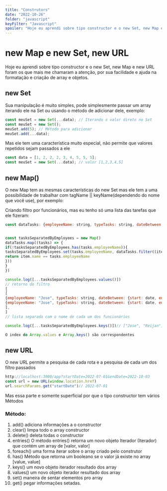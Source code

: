 ```yaml
---
title: "Construtors"
date: "2022-10-26"
folder: "javascript"
keyFilter: "Javascript"
spoiler: "Hoje eu aprendi sobre tipo constructor e o new Set, new Map e new URL foram os que mais me chamaram a atenção"
---
```


# new Map e new Set, new URL

Hoje eu aprendi sobre tipo constructor e o new Set, new Map e new URL foram os que mais me chamaram a atenção, por sua facilidade e ajuda na formatação e criação de array e objetos.

## new Set

Sua manipulação é muito simples, pode simplesmente passar um array iterando ele na Set ou usando o método de adicionar dele, exemplo:

```javascript
const meuSet = new Set(...data); // Iterando o valor direto no Set
const meuSet = new Set();
meuSet.add(5); // Método para adicionar
meuSet.add(...data);
```

Mas ele tem uma característica muito especial, não permite que valores repetidos sejam passados a ele

```javascript
const data = [1, 2, 2, 2, 3, 4, 5, 5, 5];
const meuSet = new Set(...data); // valor [1,2,3,4,5]
```

## new Map()

O new Map tem as mesmas características do new Set mas ele tem a uma possibilidade de trabalhar com tagName || keyName(dependendo do nome que você use), por exemplo:

Criando filtro por funcionários, mas eu tenho só uma lista das tarefas que ele fizeram:

```javascript
const dataTasks: {employeeName: string, typeTasks: string, dateBetween: {start: date, end: date}} = []


const tasksSeparatedByEmployees = new Map()
dataTasks.map((tasks) => {
if(!tasksSeparatedByEmployees.has(tasks.employeeName)){
tasksSeparatedByEmployees.set(tasks.employeeName, dataTasks.filter((item) => {
return item.name == tasks.employeeName
}))
}
})

console.log([...tasksSeparatedByEmployees.values()])
// retorno do filtro
[
[
{employeeName: "Jose", typeTasks: string, dateBetween: {start: date, end: date}},
{employeeName: "Jose", typeTasks: string, dateBetween: {start: date, end: date}},
],
]
// lista separada com o nome de cada um dos funcionários

console.log([...tasksSeparatedByEmployees.keys()])// ["Jose", "Reijan"]

O index do Array.values e Array.keys() são correspondentes
```

## new URL

O new URL permite a pesquisa de cada rota e a pesquisa de cada um dos filtro passados

```javascript
http://localhost:3000/app?startDate=2022-07-01&endDate=2022-10-03
const url = new URL(window.location.href)
url.searchParams.get("startDate")// 2022-07-01
```

Mas essa parte e somente superficial por que o tipo constructor tem vários Métodos

### Método:

1. add() adiciona informações a o constructor
2. clear() limpa todo o array constructor
3. delete() deleta todas o constructor
4. entries() O método entries() retorna um novo objeto Iterador (Iterador) que contém um array de [valor, valor]
5. foreach() uma forma iterar sobre o array criado pelo construtor
6. has() Método que retorna um booleano se o valor já existe no array [value, value]
7. keys() um novo objeto iterador resultado dos array
8. values() um novo objeto iterador resultado dos array
9. set() maneira de sentar elementos pro array
10. get() pegar informações setadas.
